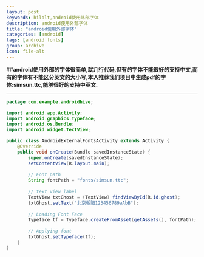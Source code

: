 ```yaml
---
layout: post
keywords: hilolt,android使用外部字体
description: android使用外部字体
title: "android使用外部字体"
categories: [android]
tags: [android fonts]
group: archive
icon: file-alt
---
```



##**android使用外部的字体很简单,就几行代码,但有的字体不能很好的支持中文,而有的字体有不能区分英文的大小写,本人推荐我们项目中生成pdf的字体:simsun.ttc,能够很好的支持中英文.**

---------------------

```java
package com.example.androidhive;

import android.app.Activity;
import android.graphics.Typeface;
import android.os.Bundle;
import android.widget.TextView;

public class AndroidExternalFontsActivity extends Activity {
    @Override
    public void onCreate(Bundle savedInstanceState) {
        super.onCreate(savedInstanceState);
        setContentView(R.layout.main);
        
        // Font path
        String fontPath = "fonts/simsun.ttc";
        
        // text view label
        TextView txtGhost = (TextView) findViewById(R.id.ghost);
        txtGhost.setText("北京朝阳123456789aAbB");
        
        // Loading Font Face
        Typeface tf = Typeface.createFromAsset(getAssets(), fontPath);
        
        // Applying font
        txtGhost.setTypeface(tf);
    }
}

```


